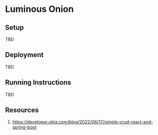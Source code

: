 # Luminous Onion
## Setup
TBD

## Deployment
TBD
## Running Instructions
TBD
## Resources
1. https://developer.okta.com/blog/2022/06/17/simple-crud-react-and-spring-boot
